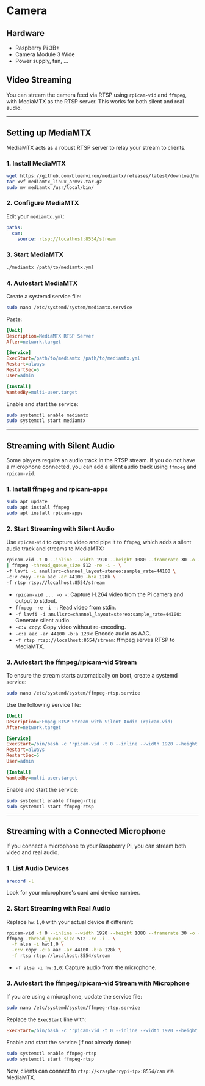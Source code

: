 # Camera

## Hardware

- Raspberry Pi 3B+
- Camera Module 3 Wide
- Power supply, fan, ...

## Video Streaming

You can stream the camera feed via RTSP using `rpicam-vid` and `ffmpeg`, with MediaMTX as the RTSP server. This works for both silent and real audio.

---

## Setting up MediaMTX

MediaMTX acts as a robust RTSP server to relay your stream to clients.

### 1. Install MediaMTX

```sh
wget https://github.com/bluenviron/mediamtx/releases/latest/download/mediamtx_linux_armv7.tar.gz
tar xvf mediamtx_linux_armv7.tar.gz
sudo mv mediamtx /usr/local/bin/
```

### 2. Configure MediaMTX

Edit your `mediamtx.yml`:

```yaml
paths:
  cam:
    source: rtsp://localhost:8554/stream
```

### 3. Start MediaMTX

```sh
./mediamtx /path/to/mediamtx.yml
```

### 4. Autostart MediaMTX

Create a systemd service file:

```sh
sudo nano /etc/systemd/system/mediamtx.service
```

Paste:

```ini
[Unit]
Description=MediaMTX RTSP Server
After=network.target

[Service]
ExecStart=/path/to/mediamtx /path/to/mediamtx.yml
Restart=always
RestartSec=5
User=admin

[Install]
WantedBy=multi-user.target
```

Enable and start the service:

```sh
sudo systemctl enable mediamtx
sudo systemctl start mediamtx
```

---

## Streaming with Silent Audio

Some players require an audio track in the RTSP stream. If you do not have a microphone connected, you can add a silent audio track using `ffmpeg` and `rpicam-vid`.

### 1. Install ffmpeg and rpicam-apps

```sh
sudo apt update
sudo apt install ffmpeg
sudo apt install rpicam-apps
```

### 2. Start Streaming with Silent Audio

Use `rpicam-vid` to capture video and pipe it to `ffmpeg`, which adds a silent audio track and streams to MediaMTX:

```sh
rpicam-vid -t 0 --inline --width 1920 --height 1080 --framerate 30 -o - \
| ffmpeg -thread_queue_size 512 -re -i - \
-f lavfi -i anullsrc=channel_layout=stereo:sample_rate=44100 \
-c:v copy -c:a aac -ar 44100 -b:a 128k \
-f rtsp rtsp://localhost:8554/stream
```

- `rpicam-vid ... -o -`: Capture H.264 video from the Pi camera and output to stdout.
- `ffmpeg -re -i -`: Read video from stdin.
- `-f lavfi -i anullsrc=channel_layout=stereo:sample_rate=44100`: Generate silent audio.
- `-c:v copy`: Copy video without re-encoding.
- `-c:a aac -ar 44100 -b:a 128k`: Encode audio as AAC.
- `-f rtsp rtsp://localhost:8554/stream`: ffmpeg serves RTSP to MediaMTX.

### 3. Autostart the ffmpeg/rpicam-vid Stream

To ensure the stream starts automatically on boot, create a systemd service:

```sh
sudo nano /etc/systemd/system/ffmpeg-rtsp.service
```

Use the following service file:

```ini
[Unit]
Description=FFmpeg RTSP Stream with Silent Audio (rpicam-vid)
After=network.target

[Service]
ExecStart=/bin/bash -c 'rpicam-vid -t 0 --inline --width 1920 --height 1080 --framerate 30 -o - | ffmpeg -thread_queue_size 512 -re -i - -f lavfi -i anullsrc=channel_layout=stereo:sample_rate=44100 -c:v copy -c:a aac -ar 44100 -b:a 128k -f rtsp rtsp://localhost:8554/stream'
Restart=always
RestartSec=5
User=admin

[Install]
WantedBy=multi-user.target
```

Enable and start the service:

```sh
sudo systemctl enable ffmpeg-rtsp
sudo systemctl start ffmpeg-rtsp
```

---

## Streaming with a Connected Microphone

If you connect a microphone to your Raspberry Pi, you can stream both video and real audio.

### 1. List Audio Devices

```sh
arecord -l
```

Look for your microphone's card and device number.

### 2. Start Streaming with Real Audio

Replace `hw:1,0` with your actual device if different:

```sh
rpicam-vid -t 0 --inline --width 1920 --height 1080 --framerate 30 -o - | \
ffmpeg -thread_queue_size 512 -re -i - \
  -f alsa -i hw:1,0 \
  -c:v copy -c:a aac -ar 44100 -b:a 128k \
  -f rtsp rtsp://localhost:8554/stream
```

- `-f alsa -i hw:1,0`: Capture audio from the microphone.

### 3. Autostart the ffmpeg/rpicam-vid Stream with Microphone

If you are using a microphone, update the service file:

```sh
sudo nano /etc/systemd/system/ffmpeg-rtsp.service
```

Replace the `ExecStart` line with:

```ini
ExecStart=/bin/bash -c 'rpicam-vid -t 0 --inline --width 1920 --height 1080 --framerate 30 -o - | ffmpeg -thread_queue_size 512 -re -i - -f alsa -i hw:1,0 -c:v copy -c:a aac -ar 44100 -b:a 128k -f rtsp rtsp://localhost:8554/stream'
```

Enable and start the service (if not already done):

```sh
sudo systemctl enable ffmpeg-rtsp
sudo systemctl start ffmpeg-rtsp
```

Now, clients can connect to `rtsp://<raspberrypi-ip>:8554/cam` via MediaMTX.